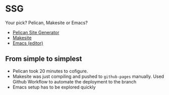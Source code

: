 <!-- title: Static site generators -->

# SSG
Your pick? Pelican, Makesite or Emacs?

- [Pelican Site Generator](https://blog.getpelican.com/)
- [Makesite](https://github.com/sunainapai/makesite)
- [Emacs (editor)](https://bit.ly/emacsBlog) 

## From simple to simplest 

- Pelican took 20 minutes to cofigure. 
- Makesite was just compiling and pushed to `github-pages` manually. Used Github Workflow to automate the deployment to the branch 
- Emacs setup has to be explored quickly 



